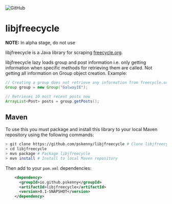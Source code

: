 ![GitHub](https://img.shields.io/github/license/pskenny/libjfreecycle)

# libjfreecycle

__NOTE:__ In alpha stage, do not use

libjfreecycle is a Java library for scraping [freecycle.org](https://www.freecycle.org/).

libjfreecycle lazy loads group and post information i.e. only getting information when specific methods for retrieving them are called. Not getting all information on Group object creation. Example:

```java
// Creating a group does not retrieve any information from freecycle.org
Group group = new Group("GalwayIE");

// Retrieves 10 most recent posts now
ArrayList<Post> posts = group.getPosts();
```

## Maven

To use this you must package and install this library to your local Maven repository using the following commands:

```bash
> git clone https://github.com/pskenny/libjfreecycle # Clone libjfreecycle
> cd libjfreecycle
> mvn package # Package libjfreecycle
> mvn install # Install to local Maven repository
```

Then add to your `pom.xml` dependencies:

```xml
    <dependency>
      <groupId>io.github.pskenny</groupId>
      <artifactId>libjfreecycle</artifactId>
      <version>0.1-SNAPSHOT</version>
    </dependency>
```
